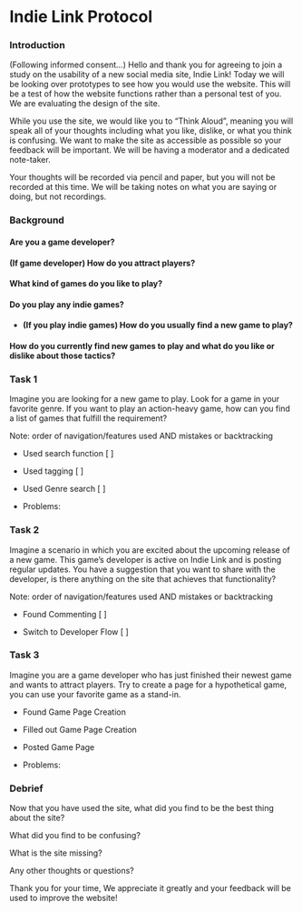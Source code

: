 # Indie Link Protocol
### Introduction
(Following informed consent…) Hello and thank you for agreeing to join a study on the usability
of a new social media site, Indie Link! Today we will be looking over prototypes to see how you
would use the website. This will be a test of how the website functions rather than a personal
test of you. We are evaluating the design of the site.
 
While you use the site, we would like you to “Think Aloud”, meaning you will speak all of your
thoughts including what you like, dislike, or what you think is confusing. We want to make the
site as accessible as possible so your feedback will be important. We will be having a moderator
and a dedicated note-taker.

Your thoughts will be recorded via pencil and paper, but you will not be recorded at this time.
We will be taking notes on what you are saying or doing, but not recordings.
### Background
#### Are you a game developer?

#### (If game developer) How do you attract players?

#### What kind of games do you like to play?

#### Do you play any indie games?

- #### (If you play indie games) How do you usually find a new game to play?

#### How do you currently find new games to play and what do you like or dislike about those tactics?

### Task 1
Imagine you are looking for a new game to play. Look for a game in your favorite genre.
If you want to play an action-heavy game, how can you find a list of games that fulfill the
requirement?

Note: order of navigation/features used AND mistakes or backtracking
- Used search function [ ]
 
- Used tagging [ ]
 
- Used Genre search [ ]
 
- Problems:
 
### Task 2
Imagine a scenario in which you are excited about the upcoming release of a new game. This
game’s developer is active on Indie Link and is posting regular updates. You have a suggestion
that you want to share with the developer, is there anything on the site that achieves that
functionality?
 
Note: order of navigation/features used AND mistakes or backtracking
- Found Commenting [ ]

- Switch to Developer Flow [ ]

### Task 3
Imagine you are a game developer who has just finished their newest game and wants to attract
players. Try to create a page for a hypothetical game, you can use your favorite game as a
stand-in.
 
- Found Game Page Creation

- Filled out Game Page Creation

- Posted Game Page

- Problems:
 
  
### Debrief
Now that you have used the site, what did you find to be the best thing about the site?

What did you find to be confusing?
 
What is the site missing?
 
Any other thoughts or questions?

Thank you for your time, We appreciate it greatly and your feedback will be used to improve the
website!

